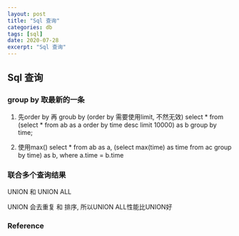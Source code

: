 ```yaml
---
layout: post
title: "Sql 查询"
categories: db
tags: [sql]
date: 2020-07-28
excerpt: "Sql 查询"
---
```


## Sql 查询

### group by 取最新的一条

1. 先order by 再 groub by (order by 需要使用limit, 不然无效)
select * from (select * from ab as a order by time desc limit 10000) as b group by time;

2. 使用max()
select * from ab as a, (select max(time) as time from ac group by time) as b, where a.time = b.time

### 联合多个查询结果

UNION 和 UNION ALL

UNION 会去重复 和 排序, 所以UNION ALL性能比UNION好

### Reference

